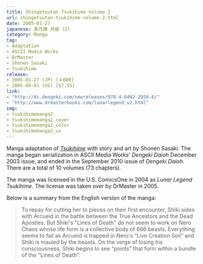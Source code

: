 ```yaml
---
title: Shingetsutan Tsukihime Volume 2
url: shingetsutan-tsukihime-volume-2.html
date: 2005-01-27
japanese: 真月譚 月姫 (2)
category: Manga
tag:
- Adaptation
- ASCII Media Works
- DrMaster
- Shonen Sasaki
- Tsukihime
release:
- 2005-01-27 (JP) [￥600]
- 2005-08-01 (US) [$7.55]
link:
- "http://dc.dengeki.com/newreleases/978-4-8402-2958-6/"
- "http://www.drmasterbooks.com/lunarlegend_v2.html"
img:
- tsukihimemanga2
- tsukihimemanga2_cover
- tsukihimemanga2_color
- tsukihimemanga2_us
---
```


Manga adaptation of [*Tsukihime*](tsukihime.html) with story and art by Shonen Sasaki. The manga began serialization in ASCII Media Works' *Dengeki Daioh* December 2003 issue, and ended in the September 2010 issue of *Dengeki Daioh*. There are a total of 10 volumes (73 chapters).

The manga was licensed in the U.S. ComicsOne in 2004 as *Lunar Legend Tsukihime*. The license was taken over by DrMaster in 2005.

Below is a summary from the English version of the manga:

> To repay for cutting her to pieces on their first encounter, Shiki sides with Arcueid in the battle between the True Ancestors and the Dead Apostles. But Shiki's "Lines of Death" do not seem to work on Nero Chaos whose life form is a collective body of 666 beasts. Everything seems to fail as Arcueid is trapped in Nero's “Live Creation Soil” and Shiki is mauled by the beasts. On the verge of losing his consciousness, Shiki begins to see “points” that form within a bundle of the "Lines of Death".